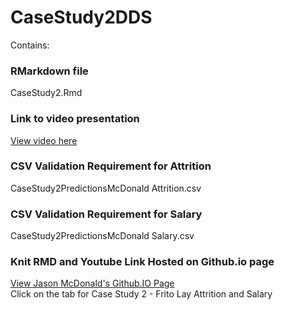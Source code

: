 # CaseStudy2DDS

Contains:

### RMarkdown file 
CaseStudy2.Rmd
### Link to video presentation
[View video here](https://youtu.be/Ah3t4DHafc4)
### CSV Validation Requirement for Attrition
CaseStudy2PredictionsMcDonald Attrition.csv
### CSV Validation Requirement for Salary
CaseStudy2PredictionsMcDonald Salary.csv
### Knit RMD and Youtube Link Hosted on Github.io page
[View Jason McDonald's Github.IO Page](https://jmcdonaldktx.github.io/)  
Click on the tab for Case Study 2 - Frito Lay Attrition and Salary
